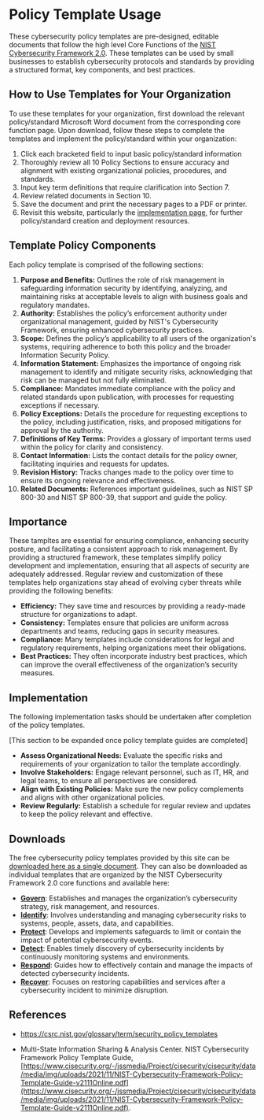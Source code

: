 # Policy Template Usage

These cybersecurity policy templates are pre-designed, editable documents that follow the high level Core Functions of the [NIST Cybersecurity Framework 2.0](https://www.nist.gov/cyberframework). These templates can be used by small businesses to establish cybersecurity protocols and standards by providing a structured format, key components, and best practices.

## How to Use Templates for Your Organization

To use these templates for your organization, first download the relevant policy/standard Microsoft Word document from the corresponding core function page. Upon download, follow these steps to complete the templates and implement the policy/standard within your organization:

1. Click each bracketed field to input basic policy/standard information
2. Thoroughly review all 10 Policy Sections to ensure accuracy and alignment with existing organizational policies, procedures, and standards.
3. Input key term definitions that require clarification into Section 7.
4. Review related documents in Section 10.
5. Save the document and print the necessary pages to a PDF or printer.
6. Revisit this website, particularly the [implementation page](/pages/implementation/implementation.md), for further policy/standard creation and deployment resources.

## Template Policy Components

Each policy template is comprised of the following sections:

1. **Purpose and Benefits:** Outlines the role of risk management in safeguarding information security by identifying, analyzing, and maintaining risks at acceptable levels to align with business goals and regulatory mandates.
2. **Authority:** Establishes the policy’s enforcement authority under organizational management, guided by NIST's Cybersecurity Framework, ensuring enhanced cybersecurity practices.
3. **Scope:** Defines the policy’s applicability to all users of the organization's systems, requiring adherence to both this policy and the broader Information Security Policy.
4. **Information Statement:** Emphasizes the importance of ongoing risk management to identify and mitigate security risks, acknowledging that risk can be managed but not fully eliminated.
5. **Compliance:** Mandates immediate compliance with the policy and related standards upon publication, with processes for requesting exceptions if necessary.
6. **Policy Exceptions:** Details the procedure for requesting exceptions to the policy, including justification, risks, and proposed mitigations for approval by the authority.
7. **Definitions of Key Terms:** Provides a glossary of important terms used within the policy for clarity and consistency.
8. **Contact Information:** Lists the contact details for the policy owner, facilitating inquiries and requests for updates.
9. **Revision History:** Tracks changes made to the policy over time to ensure its ongoing relevance and effectiveness.
10. **Related Documents:** References important guidelines, such as NIST SP 800-30 and NIST SP 800-39, that support and guide the policy.

## Importance

These tampltes are essential for ensuring compliance, enhancing security posture, and facilitating a consistent approach to risk management. By providing a structured framework, these templates simplify policy development and implementation, ensuring that all aspects of security are adequately addressed. Regular review and customization of these templates help organizations stay ahead of evolving cyber threats while providing the following benefits:

* **Efficiency:** They save time and resources by providing a ready-made structure for organizations to adapt.
* **Consistency:** Templates ensure that policies are uniform across departments and teams, reducing gaps in security measures.
* **Compliance:** Many templates include considerations for legal and regulatory requirements, helping organizations meet their obligations.
* **Best Practices:** They often incorporate industry best practices, which can improve the overall effectiveness of the organization’s security measures.


## Implementation

The following implementation tasks should be undertaken after completion of the policy templates.

[This section to be expanded once policy template guides are completed]

* **Assess Organizational Needs:** Evaluate the specific risks and requirements of your organization to tailor the template accordingly.
* **Involve Stakeholders:** Engage relevant personnel, such as IT, HR, and legal teams, to ensure all perspectives are considered.
* **Align with Existing Policies:** Make sure the new policy complements and aligns with other organizational policies.
* **Review Regularly:** Establish a schedule for regular review and updates to keep the policy relevant and effective.

## Downloads

The free cybersecurity policy templates provided by this site can be [downloaded here as a single document](/templates/combined/to-contain-combined-templates.txt). They can also be downloaded as individual templates that are organized by the NIST Cybersecurity Framework 2.0 core functions and available here:

* [**Govern**](/pages/govern/govern.md): Establishes and manages the organization’s cybersecurity strategy, risk management, and resources.
* [**Identify**](/pages/identify/identify.md): Involves understanding and managing cybersecurity risks to systems, people, assets, data, and capabilities.
* [**Protect**](/pages/protect/protect.md): Develops and implements safeguards to limit or contain the impact of potential cybersecurity events.
* [**Detect**](/pages/detect/detect.md): Enables timely discovery of cybersecurity incidents by continuously monitoring systems and environments.
* [**Respond**](/pages/respond/respond.md): Guides how to effectively contain and manage the impacts of detected cybersecurity incidents.
* [**Recover**](/pages/recover/readme.md): Focuses on restoring capabilities and services after a cybersecurity incident to minimize disruption.

## References

* <https://csrc.nist.gov/glossary/term/security_policy_templates>


* Multi-State Information Sharing & Analysis Center. NIST Cybersecurity Framework Policy Template Guide, [https://www.cisecurity.org/-/jssmedia/Project/cisecurity/cisecurity/data/media/img/uploads/2021/11/NIST-Cybersecurity-Framework-Policy-Template-Guide-v2111Online.pdf](https://www.cisecurity.org/-/jssmedia/Project/cisecurity/cisecurity/data/media/img/uploads/2021/11/NIST-Cybersecurity-Framework-Policy-Template-Guide-v2111Online.pdf).
